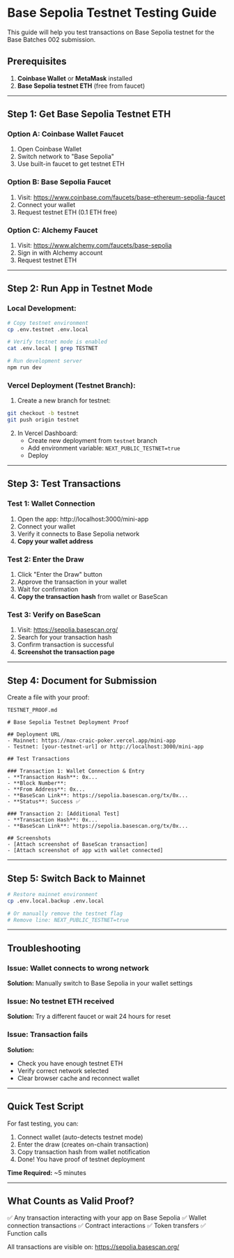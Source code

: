 # Base Sepolia Testnet Testing Guide

This guide will help you test transactions on Base Sepolia testnet for the Base Batches 002 submission.

## Prerequisites

1. **Coinbase Wallet** or **MetaMask** installed
2. **Base Sepolia testnet ETH** (free from faucet)

---

## Step 1: Get Base Sepolia Testnet ETH

### Option A: Coinbase Wallet Faucet
1. Open Coinbase Wallet
2. Switch network to "Base Sepolia"
3. Use built-in faucet to get testnet ETH

### Option B: Base Sepolia Faucet
1. Visit: https://www.coinbase.com/faucets/base-ethereum-sepolia-faucet
2. Connect your wallet
3. Request testnet ETH (0.1 ETH free)

### Option C: Alchemy Faucet
1. Visit: https://www.alchemy.com/faucets/base-sepolia
2. Sign in with Alchemy account
3. Request testnet ETH

---

## Step 2: Run App in Testnet Mode

### Local Development:

```bash
# Copy testnet environment
cp .env.testnet .env.local

# Verify testnet mode is enabled
cat .env.local | grep TESTNET

# Run development server
npm run dev
```

### Vercel Deployment (Testnet Branch):

1. Create a new branch for testnet:
```bash
git checkout -b testnet
git push origin testnet
```

2. In Vercel Dashboard:
   - Create new deployment from `testnet` branch
   - Add environment variable: `NEXT_PUBLIC_TESTNET=true`
   - Deploy

---

## Step 3: Test Transactions

### Test 1: Wallet Connection
1. Open the app: http://localhost:3000/mini-app
2. Connect your wallet
3. Verify it connects to Base Sepolia network
4. **Copy your wallet address**

### Test 2: Enter the Draw
1. Click "Enter the Draw" button
2. Approve the transaction in your wallet
3. Wait for confirmation
4. **Copy the transaction hash** from wallet or BaseScan

### Test 3: Verify on BaseScan
1. Visit: https://sepolia.basescan.org/
2. Search for your transaction hash
3. Confirm transaction is successful
4. **Screenshot the transaction page**

---

## Step 4: Document for Submission

Create a file with your proof:

```
TESTNET_PROOF.md

# Base Sepolia Testnet Deployment Proof

## Deployment URL
- Mainnet: https://max-craic-poker.vercel.app/mini-app
- Testnet: [your-testnet-url] or http://localhost:3000/mini-app

## Test Transactions

### Transaction 1: Wallet Connection & Entry
- **Transaction Hash**: 0x...
- **Block Number**:
- **From Address**: 0x...
- **BaseScan Link**: https://sepolia.basescan.org/tx/0x...
- **Status**: Success ✅

### Transaction 2: [Additional Test]
- **Transaction Hash**: 0x...
- **BaseScan Link**: https://sepolia.basescan.org/tx/0x...

## Screenshots
- [Attach screenshot of BaseScan transaction]
- [Attach screenshot of app with wallet connected]
```

---

## Step 5: Switch Back to Mainnet

```bash
# Restore mainnet environment
cp .env.local.backup .env.local

# Or manually remove the testnet flag
# Remove line: NEXT_PUBLIC_TESTNET=true
```

---

## Troubleshooting

### Issue: Wallet connects to wrong network
**Solution:** Manually switch to Base Sepolia in your wallet settings

### Issue: No testnet ETH received
**Solution:** Try a different faucet or wait 24 hours for reset

### Issue: Transaction fails
**Solution:**
- Check you have enough testnet ETH
- Verify correct network selected
- Clear browser cache and reconnect wallet

---

## Quick Test Script

For fast testing, you can:

1. Connect wallet (auto-detects testnet mode)
2. Enter the draw (creates on-chain transaction)
3. Copy transaction hash from wallet notification
4. Done! You have proof of testnet deployment

**Time Required:** ~5 minutes

---

## What Counts as Valid Proof?

✅ Any transaction interacting with your app on Base Sepolia
✅ Wallet connection transactions
✅ Contract interactions
✅ Token transfers
✅ Function calls

All transactions are visible on: https://sepolia.basescan.org/
